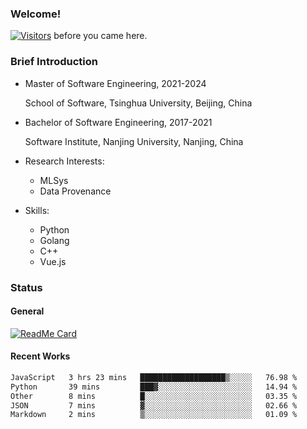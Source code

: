 ### Welcome!

[![Visitors](https://visitor-badge.laobi.icu/badge?page_id=HermitSun.HermitSun)]() before you came here.

### Brief Introduction

- Master of Software Engineering, 2021-2024
  
  School of Software, Tsinghua University, Beijing, China

- Bachelor of Software Engineering, 2017-2021
  
  Software Institute, Nanjing University, Nanjing, China

- Research Interests:
  - MLSys
  - Data Provenance

- Skills:
  - Python
  - Golang
  - C++
  - Vue.js

### Status

#### General

[![ReadMe Card](https://github-readme-stats.hermitsun.vercel.app/api?username=HermitSun&count_private=true&show_icons=true)]()

#### Recent Works

<!--START_SECTION:waka-->

```txt
JavaScript   3 hrs 23 mins   ███████████████████▒░░░░░   76.98 %
Python       39 mins         ███▓░░░░░░░░░░░░░░░░░░░░░   14.94 %
Other        8 mins          █░░░░░░░░░░░░░░░░░░░░░░░░   03.35 %
JSON         7 mins          ▓░░░░░░░░░░░░░░░░░░░░░░░░   02.66 %
Markdown     2 mins          ▒░░░░░░░░░░░░░░░░░░░░░░░░   01.09 %
```

<!--END_SECTION:waka-->
